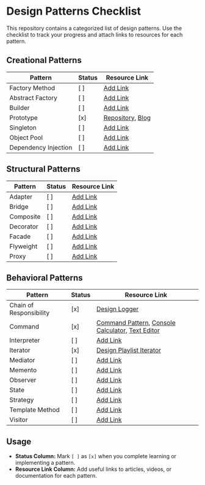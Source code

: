 # Design Patterns Checklist

This repository contains a categorized list of design patterns. Use the checklist to track your progress and attach links to resources for each pattern.

## Creational Patterns
| **Pattern**         | **Status** | **Resource Link**                                         |
|----------------------|------------|----------------------------------------------------------|
| Factory Method       | [ ]        | [Add Link](#)                                            |
| Abstract Factory     | [ ]        | [Add Link](#)                                            |
| Builder              | [ ]        | [Add Link](#)                                            |
| Prototype            | [x]        | [Repository](https://github.com/iampushkar/lld-prototype-pattern), [Blog](https://manishpushkar.me/lld-prototype-design-pattern) |
| Singleton            | [ ]        | [Add Link](#)                                            |
| Object Pool          | [ ]        | [Add Link](#)                                            |
| Dependency Injection | [ ]        | [Add Link](#)                                            |

## Structural Patterns
| **Pattern**         | **Status** | **Resource Link**        |
|---------------------|------------|--------------------------|
| Adapter             | [ ]        | [Add Link](#)            |
| Bridge              | [ ]        | [Add Link](#)            |
| Composite           | [ ]        | [Add Link](#)            |
| Decorator           | [ ]        | [Add Link](#)            |
| Facade              | [ ]        | [Add Link](#)            |
| Flyweight           | [ ]        | [Add Link](#)            |
| Proxy               | [ ]        | [Add Link](#)            |

## Behavioral Patterns
| **Pattern**                | **Status** | **Resource Link**                                         |
|----------------------------|------------|----------------------------------------------------------|
| Chain of Responsibility    | [x]        | [Design Logger](https://manishpushkar.me/lld-design-a-logger-chain-of-responsibility-design-pattern) |
| Command                    | [x]        | [Command Pattern](commmand.md), [Console Calculator](https://github.com/iampushkar/ConsoleCalculator), [Text Editor](https://github.com/iampushkar/TextEditor) |
| Interpreter                | [ ]        | [Add Link](#)                                            |
| Iterator                   | [x]        | [Design Playlist Iterator](https://manishpushkar.me/lld-design-a-music-playlist-iterator) |
| Mediator                   | [ ]        | [Add Link](#)                                            |
| Memento                    | [ ]        | [Add Link](#)                                            |
| Observer                   | [ ]        | [Add Link](#)                                            |
| State                      | [ ]        | [Add Link](#)                                            |
| Strategy                   | [ ]        | [Add Link](#)                                            |
| Template Method            | [ ]        | [Add Link](#)                                            |
| Visitor                    | [ ]        | [Add Link](#)                                            |

## Usage
- **Status Column:** Mark `[ ]` as `[x]` when you complete learning or implementing a pattern.
- **Resource Link Column:** Add useful links to articles, videos, or documentation for each pattern.
